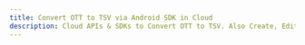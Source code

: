 ---title: Convert OTT to TSV via Android SDK in Clouddescription: Cloud APIs & SDKs to Convert OTT to TSV. Also Create, Edit & Render Microsoft Word & OpenOffice documents in the Cloud.---